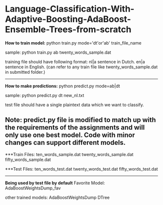 # Language-Classification-With-Adaptive-Boosting-AdaBoost-Ensemble-Trees-from-scratch

**How to train model:**
python    train.py    mode='dt'or'ab'   train_file_name

sample:
python train.py ab twenty_words_sample.dat

training file should have following format:
nl|a sentence in Dutch.
en|a sentence in English.
(can refer to any train file like twenty_words_sample.dat in submitted folder.)

--------------------------------------------------------

**How to make predictions:**
python predict.py mode=ab|dt

sample: python predict.py dt new_nl.txt

test file should have a single plaintext data which we want to classify.

Note: predict.py file is modified to match up with the requirements of the assignments and will only use one best model. Code with minor changes can support different models.
---------------------------------------------------------

***Train Files:
ten_words_sample.dat
twenty_words_sample.dat
fifty_words_sample.dat

***Test Files:
ten_words_test.dat
twenty_words_test.dat
fifty_words_test.dat

----------------------------------------------------

**Being used by test file by default**
Favorite Model:
AdaBoostWeightsDump_fav

other trained models:
AdaBoostWeightsDump
DTree
